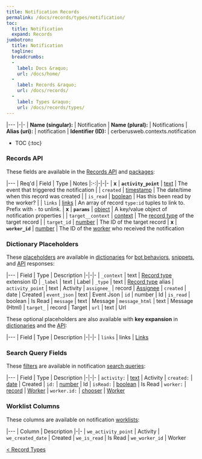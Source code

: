 ```yaml
---
title: Notification Records
permalink: /docs/records/types/notification/
toc:
  title: Notification
  expand: Records
jumbotron:
  title: Notification
  tagline: 
  breadcrumbs:
  -
    label: Docs &raquo;
    url: /docs/home/
  -
    label: Records &raquo;
    url: /docs/records/
  -
    label: Types &raquo;
    url: /docs/records/types/
---
```


|---
|-|-
| **Name (singular):** | Notification
| **Name (plural):** | Notifications
| **Alias (uri):** | notification
| **Identifier (ID):** | cerberusweb.contexts.notification

* TOC
{:toc}

### Records API

These fields are available in the [Records API](/docs/api/endpoints/records/) and [packages](/docs/packages/):

|---
| Req'd | Field | Type | Notes
|:-:|-|-|-
| **x** | **`activity_point`** | [text](/docs/records/fields/types/text/) | The event that triggered the notification 
|   | `created` | [timestamp](/docs/records/fields/types/timestamp/) | The date/time when this record was created 
|   | `is_read` | [boolean](/docs/records/fields/types/boolean/) | Has this been read by the worker? 
|   | `links` | [links](/docs/records/fields/types/links/) | An array of record `type:id` tuples to link to. Prefix with `-` to unlink. 
| **x** | **`params`** | [object](/docs/records/fields/types/object/) | A key/value object of notification properties 
|   | `target__context` | [context](/docs/records/fields/types/context/) | The [record type](/docs/records/types/) of the target record 
|   | `target_id` | [number](/docs/records/fields/types/number/) | The ID of the target record 
| **x** | **`worker_id`** | [number](/docs/records/fields/types/number/) | The ID of the [worker](/docs/records/types/worker/) who received the notification 

### Dictionary Placeholders

These [placeholders](/docs/bots/scripting/placeholders/) are available in [dictionaries](/docs/bots/behaviors/dictionaries/) for [bot behaviors](/docs/bots/behaviors/), [snippets](/docs/snippets/), and [API](/docs/api/) responses:

|---
| Field | Type | Description
|-|-|-
| `_context` | text | [Record type](/docs/records/types/) extension ID
| `_label` | text | Label
| `_type` | text | [Record type](/docs/records/types/) alias
| `activity_point` | text | Activity
| `assignee_` | record | [Assignee](/docs/records/types/worker/)
| `created` | date | Created
| `event_json` | text | Event Json
| `id` | number | Id
| `is_read` | boolean | Is Read
| `message` | text | Message
| `message_html` | text | Message (Html)
| `target_` | record | Target
| `url` | text | Url

These optional placeholders are also available with **key expansion** in [dictionaries](/docs/bots/behaviors/dictionaries/key-expansion/) and the [API](/docs/api/responses/#expanding-keys-in-api-requests):

|---
| Field | Type | Description
|-|-|-
| `links` | links | [Links](/docs/bots/behaviors/dictionaries/key-expansion/#links)
	
### Search Query Fields

These [filters](/docs/search/#filters) are available in notification [search queries](/docs/search/):

|---
| Field | Type | Description
|-|-|-
| `activity:` | [text](/docs/search/filters/text/) | Activity
| `created:` | [date](/docs/search/filters/dates/) | Created
| `id:` | [number](/docs/search/filters/numbers/) | Id
| `isRead:` | [boolean](/docs/search/filters/booleans/) | Is Read
| `worker:` | [record](/docs/search/#deep-search) | [Worker](/docs/records/types/worker/)
| `worker.id:` | [chooser](/docs/search/filters/choosers/) | [Worker](/docs/records/types/worker/)
	
### Worklist Columns

These columns are available on notification [worklists](/docs/worklists/):

|---
| Column | Description
|-|-
| `we_activity_point` | Activity
| `we_created_date` | Created
| `we_is_read` | Is Read
| `we_worker_id` | Worker

<div class="section-nav">
	<div class="left">
		<a href="/docs/records/types/" class="prev">&lt; Record Types</a>
	</div>
	<div class="right align-right">
	</div>
</div>
<div class="clear"></div>